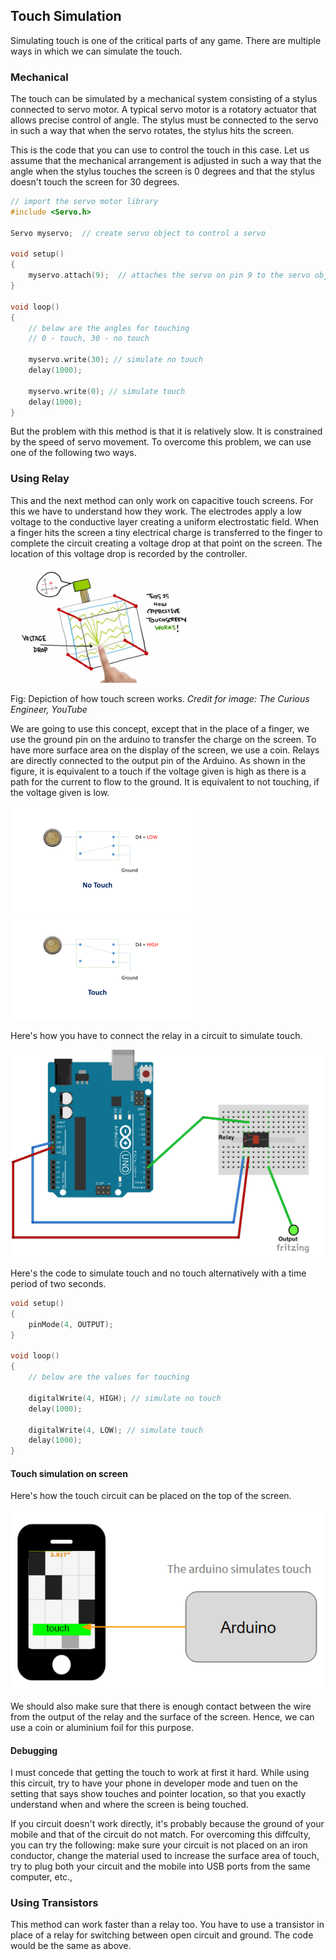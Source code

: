 ## Touch Simulation

Simulating touch is one of the critical parts of any game. There are multiple ways in which we can simulate the touch. 

### Mechanical

The touch can be simulated by a mechanical system consisting of a stylus connected to servo motor. A typical servo motor is a rotatory actuator that allows precise control of angle. The stylus must be connected to the servo in such a way that when the servo rotates, the stylus hits the screen. 

This is the code that you can use to control the touch in this case. Let us assume that the mechanical arrangement is adjusted in such a way that the angle when the stylus touches the screen is 0 degrees and that the stylus doesn't touch the screen for 30 degrees.

```C
// import the servo motor library
#include <Servo.h>

Servo myservo;  // create servo object to control a servo

void setup() 
{
	myservo.attach(9);  // attaches the servo on pin 9 to the servo object
}

void loop() 
{
	// below are the angles for touching
	// 0 - touch, 30 - no touch

	myservo.write(30); // simulate no touch
	delay(1000); 

	myservo.write(0); // simulate touch
	delay(1000);
}
```

But the problem with this method is that it is relatively slow. It is constrained by the speed of servo movement. To overcome this problem, we can use one of the following two ways.


### Using Relay

This and the next method can only work on capacitive touch screens. For this we have to understand how they work. The electrodes apply a low voltage to the conductive layer creating a uniform electrostatic field. When a finger hits the screen a tiny electrical charge is transferred to the finger to complete the circuit creating a voltage drop at that point on the screen. The location of this voltage drop is recorded by the controller.

![Capacitive Touch Screen](/Images/CapactiveTouchScreen.png)

Fig: Depiction of how touch screen works. 
*Credit for image: The Curious Engineer, YouTube*

We are going to use this concept, except that in the place of a finger, we use the ground pin on the arduino to transfer the charge on the screen. To have more surface area on the display of the screen, we use a coin. Relays are directly connected to the output pin of the Arduino. As shown in the figure, it is equivalent to a touch if the voltage given is high as there is a path for the current to flow to the ground. It is equivalent to not touching, if the voltage given is low.

![Relay when no touch](/Images/RelayInternals1.png)
![Relay with touch](/Images/RelayInternals2.png)

Here's how you have to connect the relay in a circuit to simulate touch.

![Relay Arduino Circuit](/Images/relay_arduino.png)

Here's the code to simulate touch and no touch alternatively with a time period of two seconds.

```C
void setup() 
{
	pinMode(4, OUTPUT);
}

void loop() 
{
	// below are the values for touching

	digitalWrite(4, HIGH); // simulate no touch
	delay(1000); 

	digitalWrite(4, LOW); // simulate touch
	delay(1000);
}
```
#### Touch simulation on screen

Here's how the touch circuit can be placed on the top of the screen.

![LDR arduino block](/Images/touch_arduino_block.png)

We should also make sure that there is enough contact between the wire from the output of the relay and the surface of the screen. Hence, we can use a coin or aluminium foil for this purpose. 

#### Debugging

I must concede that getting the touch to work at first it hard. While using this circuit, try to have your phone in developer mode and tuen on the setting that says show touches and pointer location, so that you exactly understand when and where the screen is being touched. 

If you circuit doesn't work directly, it's probably because the ground of your mobile and that of the circuit do not match. For overcoming this diffculty, you can try the following: make sure your circuit is not placed on an iron conductor, change the material used to increase the surface area of touch, try to plug both your circuit and the mobile into USB ports from the same computer, etc.,

### Using Transistors

This method can work faster than a relay too. You have to use a transistor in place of a relay for switching between open circuit and ground. The code would be the same as above.
